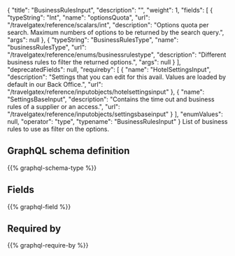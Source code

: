 {
  "title": "BusinessRulesInput",
  "description": "",
  "weight": 1,
  "fields": [
    {
      "typeString": "Int",
      "name": "optionsQuota",
      "url": "/travelgatex/reference/scalars/int",
      "description": "Options quota per search. Maximum numbers of options to be returned by the search query.",
      "args": null
    },
    {
      "typeString": "BusinessRulesType",
      "name": "businessRulesType",
      "url": "/travelgatex/reference/enums/businessrulestype",
      "description": "Different business rules to filter the returned options.",
      "args": null
    }
  ],
  "deprecatedFields": null,
  "requireby": [
    {
      "name": "HotelSettingsInput",
      "description": "Settings that you can edit for this avail. Values are loaded by default in our Back Office.",
      "url": "/travelgatex/reference/inputobjects/hotelsettingsinput"
    },
    {
      "name": "SettingsBaseInput",
      "description": "Contains the time out and business rules of a supplier or an access.",
      "url": "/travelgatex/reference/inputobjects/settingsbaseinput"
    }
  ],
  "enumValues": null,
  "operator": "type",
  "typename": "BusinessRulesInput"
}
List of business rules to use as filter on the options.
## GraphQL schema definition

{{% graphql-schema-type %}}

## Fields

{{% graphql-field %}}

## Required by

{{% graphql-require-by %}}
